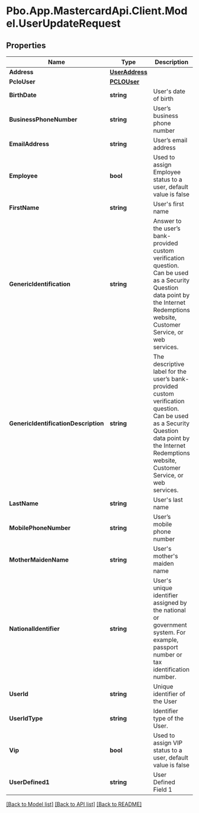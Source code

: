 # Pbo.App.MastercardApi.Client.Model.UserUpdateRequest
## Properties

Name | Type | Description | Notes
------------ | ------------- | ------------- | -------------
**Address** | [**UserAddress**](UserAddress.md) |  | [optional] 
**PcloUser** | [**PCLOUser**](PCLOUser.md) |  | [optional] 
**BirthDate** | **string** | User&#39;s date of birth | [optional] 
**BusinessPhoneNumber** | **string** | User’s business phone number | [optional] 
**EmailAddress** | **string** | User’s email address | [optional] 
**Employee** | **bool** | Used to assign Employee status to a user, default value is false | [optional] 
**FirstName** | **string** | User&#39;s first name | [optional] 
**GenericIdentification** | **string** | Answer to the user’s bank-provided custom verification question.  Can be used as a Security Question data point by the Internet Redemptions website, Customer Service, or web services. | [optional] 
**GenericIdentificationDescription** | **string** | The descriptive label for the user’s bank-provided custom verification question.  Can be used as a Security Question data point by the Internet Redemptions website, Customer Service, or web services. | [optional] 
**LastName** | **string** | User&#39;s last name | [optional] 
**MobilePhoneNumber** | **string** | User’s mobile phone number | [optional] 
**MotherMaidenName** | **string** | User&#39;s mother&#39;s maiden name | [optional] 
**NationalIdentifier** | **string** | User&#39;s unique identifier assigned by the national or government system. For example, passport number or tax identification number. | [optional] 
**UserId** | **string** | Unique identifier of the User | 
**UserIdType** | **string** | Identifier type of the User. | 
**Vip** | **bool** | Used to assign VIP status to a user, default value is false | [optional] 
**UserDefined1** | **string** | User Defined Field 1 | [optional] 

[[Back to Model list]](../README.md#documentation-for-models) [[Back to API list]](../README.md#documentation-for-api-endpoints) [[Back to README]](../README.md)

